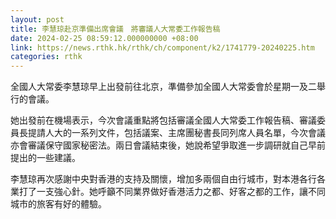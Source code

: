 ```yaml
---
layout: post
title: 李慧琼赴京準備出席會議　將審議人大常委工作報告稿
date: 2024-02-25 08:59:12.000000000 +08:00
link: https://news.rthk.hk/rthk/ch/component/k2/1741779-20240225.htm
categories: rthk
---
```


全國人大常委李慧琼早上出發前往北京，準備參加全國人大常委會於星期一及二舉行的會議。

她出發前在機場表示，今次會議重點將包括審議全國人大常委工作報告稿、審議委員長提請人大的一系列文件，包括議案、主席團秘書長同列席人員名單，今次會議亦會審議保守國家秘密法。兩日會議結束後，她說希望爭取進一步調研就自己早前提出的一些建議。

李慧琼再次感謝中央對香港的支持及關懷，增加多兩個自由行城市，對本港各行各業打了一支強心針。她呼籲不同業界做好香港活力之都、好客之都的工作，讓不同城市的旅客有好的體驗。
